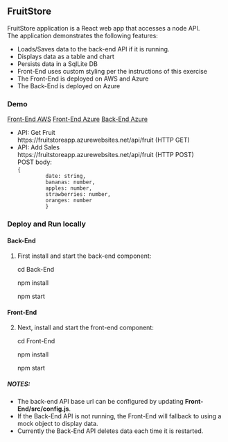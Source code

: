 ## FruitStore

FruitStore application is a React web app that accesses a node API.  
The application demonstrates the following features:

<ul>
   <li>Loads/Saves data to the back-end API if it is running.</li>
   <li>Displays data as a table and chart</li>   
   <li>Persists data in a SqlLite DB</li>   
   <li>Front-End uses custom styling per the instructions of this exercise</li>
   <li>The Front-End is deployed on AWS and Azure</li>
   <li>The Back-End is deployed on Azure</li>
</uL>

### Demo

[Front-End AWS](https://master.d3jzwg8oxiglpc.amplifyapp.com/)
[Front-End Azure](https://fruitstoreapi.azurewebsites.net/)
[Back-End Azure](https://fruitstoreapp.azurewebsites.net/)

<ul>
   <li>API: Get Fruit<br/>
   https://fruitstoreapp.azurewebsites.net/api/fruit (HTTP GET)</li>
   <li>API: Add Sales<br/>
   https://fruitstoreapp.azurewebsites.net/api/fruit (HTTP POST)<br/>
   POST body:<br/>   
      <code>{
         date: string,
         bananas: number,
         apples: number,
         strawberries: number,
         oranges: number
         }</code>
   </pre>
   </li>
</ul>   
   
### Deploy and Run locally

#### Back-End
1. First install and start the back-end component:

   cd Back-End
   
   npm install
   
   npm start

#### Front-End
2. Next, install and start the front-end component:

   cd Front-End
   
   npm install
   
   npm start

##### NOTES: 
<ul>   
   <li>The back-end API base url can be configured by updating <b>Front-End/src/config.js</b>.</li>
   <li>If the Back-End API is not running, the Front-End will fallback to using a mock object to display data.</li>
   <li>Currently the Back-End API deletes data each time it is restarted.</li>
</ul>


